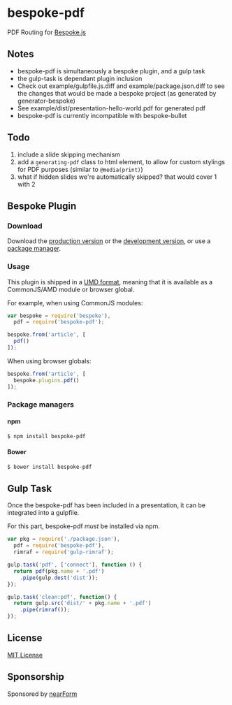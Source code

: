 # bespoke-pdf

PDF Routing for [Bespoke.js](https://github.com/markdalgleish/bespoke.js)

## Notes

* bespoke-pdf is simultaneously a bespoke plugin, and a gulp task
* the gulp-task is dependant plugin inclusion
* Check out example/gulpfile.js.diff and example/package.json.diff to see the changes that would be made a bespoke project (as generated by generator-bespoke)
* See example/dist/presentation-hello-world.pdf for generated pdf
* bespoke-pdf is currently incompatible with bespoke-bullet

## Todo

1) include a slide skipping mechanism
2) add a `generating-pdf` class to html element, to allow for custom stylings for PDF purposes (similar to `@media(print)`)
3) what if hidden slides we're automatically skipped? that would cover 1 with 2

## Bespoke Plugin

### Download

Download the [production version][min] or the [development version][max], or use a [package manager](#package-managers).

[min]: https://raw.github.com/davidmarkclements/bespoke-pdf/master/dist/bespoke-pdf.min.js
[max]: https://raw.github.com/davidmarkclements/bespoke-pdf/master/dist/bespoke-pdf.js

### Usage

This plugin is shipped in a [UMD format](https://github.com/umdjs/umd), meaning that it is available as a CommonJS/AMD module or browser global.

For example, when using CommonJS modules:

```js
var bespoke = require('bespoke'),
  pdf = require('bespoke-pdf');

bespoke.from('article', [
  pdf()
]);
```

When using browser globals:

```js
bespoke.from('article', [
  bespoke.plugins.pdf()
]);
```

### Package managers

#### npm

```bash
$ npm install bespoke-pdf
```

#### Bower

```bash
$ bower install bespoke-pdf
```

## Gulp Task

Once the bespoke-pdf has been included in a 
presentation, it can be integrated into a gulpfile.

For this part, bespoke-pdf *must* be installed via
npm.

```js
var pkg = require('./package.json'),
  pdf = require('bespoke-pdf'),
  rimraf = require('gulp-rimraf');

gulp.task('pdf', ['connect'], function () { 
  return pdf(pkg.name + '.pdf')
    .pipe(gulp.dest('dist'));
});

gulp.task('clean:pdf', function() {
  return gulp.src('dist/' + pkg.name + '.pdf')
    .pipe(rimraf());
});
```



## License

[MIT License](http://en.wikipedia.org/wiki/MIT_License)

## Sponsorship

Sponsored by [nearForm](http://nearform.com)


